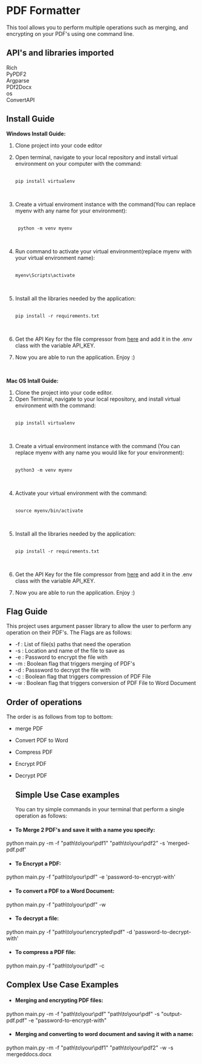 # PDF Formatter
This tool allows you to perform multiple operations such as merging, and encrypting on your PDF's using one command line.

## API's and libraries imported
  Rich <br>
  PyPDF2<br>
  Argparse<br>
  PDf2Docx<br>
  os<br>
  ConvertAPI<br>
  
  
  

## Install Guide

**Windows Install Guide:**
1) Clone project into your code editor
2) Open terminal, navigate to your local repository and install virtual environment on your computer with the command: <br> <br>
  
   ```
   pip install virtualenv
   ```
   
   <br>
   
3) Create a virtual enviroment instance with the command(You can replace myenv with any name for your environment):<br><br>
    
    ```
     python -m venv myenv
    ```
    
    <br>

4) Run command to activate your virtual environment(replace myenv with your virtual environment name):<br><br>

   ``` 
   myenv\Scripts\activate
   ```
   
   <br>
   
5) Install all the libraries needed by the application: <br><br>
    
    ```
    pip install -r requirements.txt
    ```

   <br>
   
6) Get the API Key for the file compressor from [here](https://www.convertapi.com/pdf-to-compress/python) and add it in the .env class with the variable API_KEY.
7) Now you are able to run the application. Enjoy :)

<br>

**Mac OS Intall Guide:**
1) Clone the project into your code editor.
2) Open Terminal, navigate to your local repository, and install virtual environment with the command:<br><br>
   ```
   pip install virtualenv
   ```
  <br>
  
3) Create a virtual environment instance with the command (You can replace myenv with any name you would like for your environment):<br><br>

   ```
   python3 -m venv myenv
   ```

   <br>
4) Activate your virtual environment with the command:<br><br>

   ```
   source myenv/bin/activate
   ```

   <br>
5) Install all the libraries needed by the application: <br><br>

    ```
    pip install -r requirements.txt
    ```

    <br>
   
6) Get the API Key for the file compressor from [here](https://www.convertapi.com/pdf-to-compress/python) and add it in the .env class with the variable API_KEY.
7) Now you are able to run the application. Enjoy :)


## Flag Guide
This project uses argument passer library to allow the user to perform any operation on their PDF's. The Flags are as follows:
  - -f : List of file(s) paths that need the operation <br>
  - -s : Location and name of the file to save as <br>
  - -e : Password to encrypt the file with <br>
  - -m : Boolean flag that triggers merging of PDF's <br>
  - -d : Passsword to decrypt the file with <br>
  - -c : Boolean flag that triggers compression of PDF File <br>
  - -w : Boolean flag that triggers conversion of PDF File to Word Document <br>

## Order of operations
The order is as follows from top to bottom:
- merge PDF
- Convert PDF to Word
- Compress PDF
- Encrypt PDF
- Decrypt PDF

  ## Simple Use Case examples
  You can try simple commands in your terminal that perform a single operation as follows: 

- #### To Merge 2 PDF's and save it with a name you specify:<br>
 python main.py -m -f "path\to\your\pdf1" "path\to\your\pdf2" -s 'merged-pdf.pdf'
 <br>
 - #### To Encrypt a PDF:<br>
  python main.py -f "path\to\your\pdf" -e 'password-to-encrypt-with'
   <br>
  - #### To convert a PDF to a Word Document:<br>
  python main.py -f "path\to\your\pdf" -w
   <br>
  - #### To decrypt a file:<br>
  python main.py -f "path\to\your\encrypted\pdf" -d 'password-to-decrypt-with'
   <br>
  - #### To compress a PDF file:<br>
  python main.py -f "path\to\your\pdf" -c
 <br>
  ## Complex Use Case Examples

  - #### Merging and encrypting PDF files:<br>
  python main.py -m -f "path\to\your\pdf" "path\to\your\pdf" -s "output-pdf.pdf" -e "password-to-encrypt-with"
 <br>
  - #### Merging and converting to word document and saving it with a name:<br>
 python main.py -m -f "path\to\your\pdf1" "path\to\your\pdf2" -w -s mergeddocs.docx
   <br>
  
